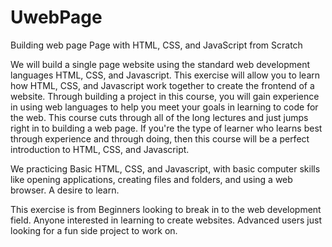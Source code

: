 # UwebPage
Building web page Page with HTML, CSS, and JavaScript from Scratch

 We will build a single page website using the standard web development languages HTML, CSS, and Javascript.  This exercise will allow you to learn how HTML, CSS, and Javascript work together to create the frontend of a website.  Through building a project in this course, you will gain experience in using web languages to help you meet your goals in learning to code for the web.  This course cuts through all of the long lectures and just jumps right in to building a web page.  If you're the type of learner who learns best through experience and through doing, then this course will be a perfect introduction to HTML, CSS, and Javascript. 

We practicing Basic HTML, CSS, and Javascript, with basic computer skills like opening applications, creating files and folders, and using a web browser.
A desire to learn.

This exercise is from Beginners looking to break in to the web development field. Anyone interested in learning to create websites. Advanced users just looking for a fun side project to work on.
